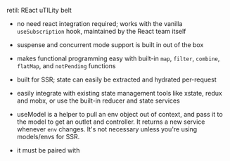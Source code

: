 retil: REact uTILity belt

- no need react integration required; works with the vanilla `useSubscription` hook, maintained by the React team itself
- suspense and concurrent mode support is built in out of the box
- makes functional programming easy with built-in `map`, `filter`, `combine`, `flatMap`, and `notPending` functions
- built for SSR; state can easily be extracted and hydrated per-request
- easily integrate with existing state management tools like xstate, redux and mobx,
  or use the built-in reducer and state services



- useModel is a helper to pull an env object out of context, and pass it to
  the model to get an outlet and controller. It returns a new service whenever
  `env` changes. It's not necessary unless you're using models/envs for SSR.
- it must be paired with <EnvProvider />